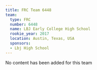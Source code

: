 ```yaml
---
title: FRC Team 6448
team:
  type: FRC
  number: 6448
  name: LBJ Early College High School
  rookie_year: 2017
  location: Austin, Texas, USA
  sponsors:
  - Lbj High School
---
```


No content has been added for this team